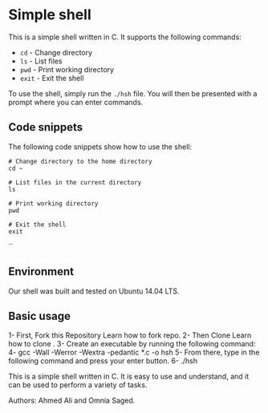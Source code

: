 # Simple shell

This is a simple shell written in C. It supports the following commands:

* `cd` - Change directory
* `ls` - List files
* `pwd` - Print working directory
* `exit` - Exit the shell

To use the shell, simply run the `./hsh` file. 
You will then be presented with a prompt where you can enter commands.

## Code snippets

The following code snippets show how to use the shell:

```
# Change directory to the home directory
cd ~

# List files in the current directory
ls

# Print working directory
pwd

# Exit the shell
exit
```

``
## Environment

Our shell was built and tested on Ubuntu 14.04 LTS.

## Basic usage

1- First, Fork this Repository Learn how to fork repo.
2- Then Clone Learn how to clone .
3- Create an executable by running the following command:
4- gcc -Wall -Werror -Wextra -pedantic *.c -o hsh
5- From there, type in the following command and press your enter button.
6- ./hsh

This is a simple shell written in C. It is easy to use and understand, and it can be used to perform a variety of tasks.

Authors: Ahmed Ali and Omnia Saged.

